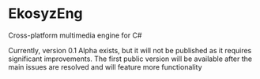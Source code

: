 # EkosyzEng
Cross-platform multimedia engine for C#

Currently, version 0.1 Alpha exists, but it will not be published as it requires significant improvements. The first public version will be available after the main issues are resolved and will feature more functionality
